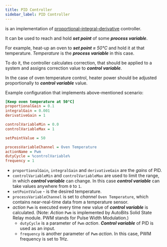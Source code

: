 ```yaml
---
title: PID Controller
sidebar_label: PID Controller
---
```


is an implementation of <a href="https://en.wikipedia.org/wiki/PID_controller" title="Wikipedia article about PID controller" target="_blank">proportional–integral–derivative</a> controller.

It can be used to reach and hold ***set point*** of some ***process variable***.

For example, heat-up an oven to ***set point =*** *50°C* and hold it at that temperature. *Temperature* is the ***process variable*** in this case.

To do it, the controller calculates correction, that should be applied to a system and assigns correction value to ***control variable***. 

In the case of oven temperature control, heater power should be adjusted proportionally to ***control variable*** value.

Example configuration that implements above-mentioned scenario:

```ini
[Keep oven temperature at 50°C]
proportionalGain = 0.1
integralGain = 0.001
derivativeGain = 1

controlVariableMin = 0.0
controlVariableMax = 1

setPointValue = 50

processVariableChannel = Oven Temperature
actionName = Pwm
dutyCycle = %controlVariable%
frequency = 1
```

- `proportionalGain`, `integralGain` and  `derivativeGain` are the *gains* of PID.
- `controlVariableMin` and `controlVariableMax` are used to limit the range, in which ***control variable*** can change. In this case ***control variable*** can take values anywhere from `0` to `1`.
- `setPointValue` - is the desired temperature.
- `processVariableChannel` is set to *channel* `Oven Temperature`, which contains near-real-time data from a temperature sensor.
- *action* `Pwm` is executed every time new value of ***control variable*** is calculated. (Note: *Action* `Pwm` is implemented by AutoBits Solid State Relay module. PWM stands for Pulse Width Modulation.)
	- `dutyCycle` is a parameter of `Pwm` *action*. ***Control variable*** of PID is used as an input.
	- `frequency` is another parameter of `Pwm` *action*. In this case, PWM frequency is set to 1Hz.